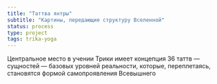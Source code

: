 ```yaml
---
title: "Таттва янтры"
subtitle: "Картины, передающие структуру Вселенной"
status: process
type: project
tags: trika-yoga
---
```


Центральное место в учении Трики имеет концепция 36 таттв — сущностей — базовых уровней реальности, которые, переплетаясь, становятся формой самопроявления Всевышнего
